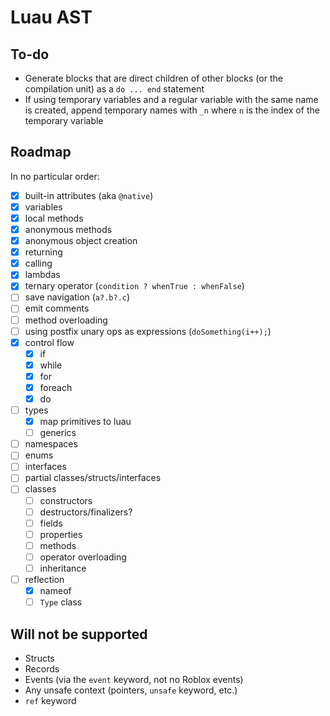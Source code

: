 # Luau AST

## To-do
- Generate blocks that are direct children of other blocks (or the compilation unit) as a `do ... end` statement
- If using temporary variables and a regular variable with the same name is created, append temporary names with `_n` where `n` is the index of the temporary variable

## Roadmap

In no particular order:
- [x] built-in attributes (aka `@native`)
- [x] variables 
- [x] local methods
- [x] anonymous methods 
- [x] anonymous object creation
- [x] returning
- [x] calling
- [x] lambdas 
- [x] ternary operator (`condition ? whenTrue : whenFalse`)
- [ ] save navigation (`a?.b?.c`)
- [ ] emit comments
- [ ] method overloading
- [ ] using postfix unary ops as expressions (`doSomething(i++);`)
- [x] control flow
	- [x] if
	- [x] while
	- [x] for
	- [x] foreach
	- [x] do
- [ ] types
	- [x] map primitives to luau
	- [ ] generics
- [ ] namespaces
- [ ] enums
- [ ] interfaces
- [ ] partial classes/structs/interfaces
- [ ] classes
	- [ ] constructors
	- [ ] destructors/finalizers?
	- [ ] fields
	- [ ] properties
	- [ ] methods
	- [ ] operator overloading
	- [ ] inheritance
- [ ] reflection
	- [x] nameof
	- [ ] `Type` class

## Will not be supported
- Structs
- Records
- Events (via the `event` keyword, not no Roblox events)
- Any unsafe context (pointers, `unsafe` keyword, etc.)
- `ref` keyword
